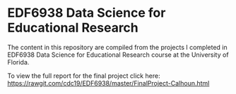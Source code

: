 # EDF6938 Data Science for Educational Research

The content in this repository are compiled from the projects I completed in EDF6938 Data Science for Educational Research course at the University of Florida.

To view the full report for the final project click here: 
https://rawgit.com/cdc19/EDF6938/master/FinalProject-Calhoun.html
